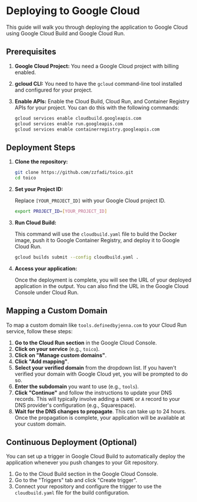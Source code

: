 # Deploying to Google Cloud

This guide will walk you through deploying the application to Google Cloud using Google Cloud Build and Google Cloud Run.

## Prerequisites

1.  **Google Cloud Project:** You need a Google Cloud project with billing enabled.
2.  **gcloud CLI:** You need to have the `gcloud` command-line tool installed and configured for your project.
3.  **Enable APIs:** Enable the Cloud Build, Cloud Run, and Container Registry APIs for your project. You can do this with the following commands:

    ```bash
    gcloud services enable cloudbuild.googleapis.com
    gcloud services enable run.googleapis.com
    gcloud services enable containerregistry.googleapis.com
    ```

## Deployment Steps

1.  **Clone the repository:**

    ```bash
    git clone https://github.com/zzfadi/toico.git
    cd toico
    ```

2.  **Set your Project ID:**

    Replace `[YOUR_PROJECT_ID]` with your Google Cloud project ID.

    ```bash
    export PROJECT_ID=[YOUR_PROJECT_ID]
    ```

3.  **Run Cloud Build:**

    This command will use the `cloudbuild.yaml` file to build the Docker image, push it to Google Container Registry, and deploy it to Google Cloud Run.

    ```bash
    gcloud builds submit --config cloudbuild.yaml .
    ```

4.  **Access your application:**

    Once the deployment is complete, you will see the URL of your deployed application in the output. You can also find the URL in the Google Cloud Console under Cloud Run.

## Mapping a Custom Domain

To map a custom domain like `tools.definedbyjenna.com` to your Cloud Run service, follow these steps:

1.  **Go to the Cloud Run section** in the Google Cloud Console.
2.  **Click on your service** (e.g., `toico`).
3.  **Click on "Manage custom domains"**.
4.  **Click "Add mapping"**.
5.  **Select your verified domain** from the dropdown list. If you haven't verified your domain with Google Cloud yet, you will be prompted to do so.
6.  **Enter the subdomain** you want to use (e.g., `tools`).
7.  **Click "Continue"** and follow the instructions to update your DNS records. This will typically involve adding a `CNAME` or `A` record to your DNS provider's configuration (e.g., Squarespace).
8.  **Wait for the DNS changes to propagate**. This can take up to 24 hours. Once the propagation is complete, your application will be available at your custom domain.

## Continuous Deployment (Optional)

You can set up a trigger in Google Cloud Build to automatically deploy the application whenever you push changes to your Git repository.

1.  Go to the Cloud Build section in the Google Cloud Console.
2.  Go to the "Triggers" tab and click "Create trigger".
3.  Connect your repository and configure the trigger to use the `cloudbuild.yaml` file for the build configuration.
